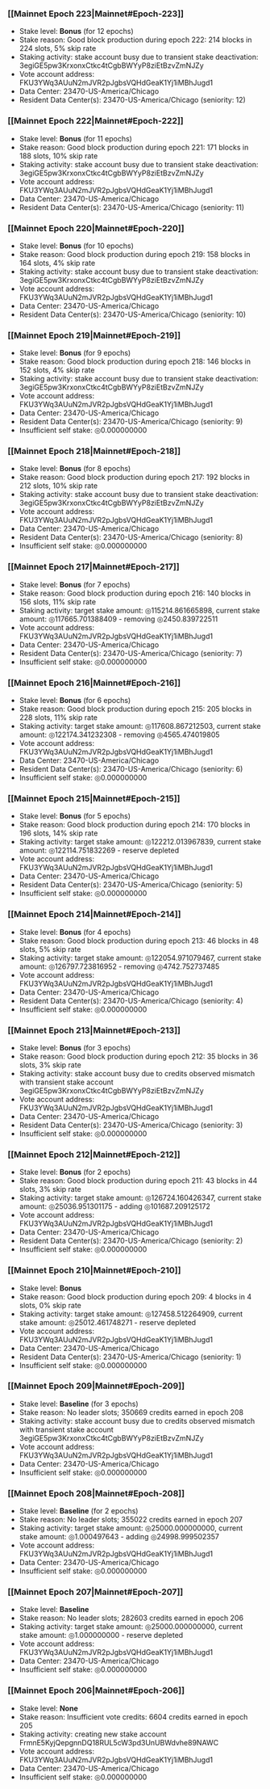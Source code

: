 ### [[Mainnet Epoch 223|Mainnet#Epoch-223]]
* Stake level: **Bonus** (for 12 epochs)
* Stake reason: Good block production during epoch 222: 214 blocks in 224 slots, 5% skip rate
* Staking activity: stake account busy due to transient stake deactivation: 3egiGE5pw3KrxonxCtkc4tCgbBWYyP8ziEtBzvZmNJZy
* Vote account address: FKU3YWq3AUuN2mJVR2pJgbsVQHdGeaK1Yj1iMBhJugd1
* Data Center: 23470-US-America/Chicago
* Resident Data Center(s): 23470-US-America/Chicago (seniority: 12)
### [[Mainnet Epoch 222|Mainnet#Epoch-222]]
* Stake level: **Bonus** (for 11 epochs)
* Stake reason: Good block production during epoch 221: 171 blocks in 188 slots, 10% skip rate
* Staking activity: stake account busy due to transient stake deactivation: 3egiGE5pw3KrxonxCtkc4tCgbBWYyP8ziEtBzvZmNJZy
* Vote account address: FKU3YWq3AUuN2mJVR2pJgbsVQHdGeaK1Yj1iMBhJugd1
* Data Center: 23470-US-America/Chicago
* Resident Data Center(s): 23470-US-America/Chicago (seniority: 11)
### [[Mainnet Epoch 220|Mainnet#Epoch-220]]
* Stake level: **Bonus** (for 10 epochs)
* Stake reason: Good block production during epoch 219: 158 blocks in 164 slots, 4% skip rate
* Staking activity: stake account busy due to transient stake deactivation: 3egiGE5pw3KrxonxCtkc4tCgbBWYyP8ziEtBzvZmNJZy
* Vote account address: FKU3YWq3AUuN2mJVR2pJgbsVQHdGeaK1Yj1iMBhJugd1
* Data Center: 23470-US-America/Chicago
* Resident Data Center(s): 23470-US-America/Chicago (seniority: 10)
### [[Mainnet Epoch 219|Mainnet#Epoch-219]]
* Stake level: **Bonus** (for 9 epochs)
* Stake reason: Good block production during epoch 218: 146 blocks in 152 slots, 4% skip rate
* Staking activity: stake account busy due to transient stake deactivation: 3egiGE5pw3KrxonxCtkc4tCgbBWYyP8ziEtBzvZmNJZy
* Vote account address: FKU3YWq3AUuN2mJVR2pJgbsVQHdGeaK1Yj1iMBhJugd1
* Data Center: 23470-US-America/Chicago
* Resident Data Center(s): 23470-US-America/Chicago (seniority: 9)
* Insufficient self stake: ◎0.000000000
### [[Mainnet Epoch 218|Mainnet#Epoch-218]]
* Stake level: **Bonus** (for 8 epochs)
* Stake reason: Good block production during epoch 217: 192 blocks in 212 slots, 10% skip rate
* Staking activity: stake account busy due to transient stake deactivation: 3egiGE5pw3KrxonxCtkc4tCgbBWYyP8ziEtBzvZmNJZy
* Vote account address: FKU3YWq3AUuN2mJVR2pJgbsVQHdGeaK1Yj1iMBhJugd1
* Data Center: 23470-US-America/Chicago
* Resident Data Center(s): 23470-US-America/Chicago (seniority: 8)
* Insufficient self stake: ◎0.000000000
### [[Mainnet Epoch 217|Mainnet#Epoch-217]]
* Stake level: **Bonus** (for 7 epochs)
* Stake reason: Good block production during epoch 216: 140 blocks in 156 slots, 11% skip rate
* Staking activity: target stake amount: ◎115214.861665898, current stake amount: ◎117665.701388409 - removing ◎2450.839722511
* Vote account address: FKU3YWq3AUuN2mJVR2pJgbsVQHdGeaK1Yj1iMBhJugd1
* Data Center: 23470-US-America/Chicago
* Resident Data Center(s): 23470-US-America/Chicago (seniority: 7)
* Insufficient self stake: ◎0.000000000
### [[Mainnet Epoch 216|Mainnet#Epoch-216]]
* Stake level: **Bonus** (for 6 epochs)
* Stake reason: Good block production during epoch 215: 205 blocks in 228 slots, 11% skip rate
* Staking activity: target stake amount: ◎117608.867212503, current stake amount: ◎122174.341232308 - removing ◎4565.474019805
* Vote account address: FKU3YWq3AUuN2mJVR2pJgbsVQHdGeaK1Yj1iMBhJugd1
* Data Center: 23470-US-America/Chicago
* Resident Data Center(s): 23470-US-America/Chicago (seniority: 6)
* Insufficient self stake: ◎0.000000000
### [[Mainnet Epoch 215|Mainnet#Epoch-215]]
* Stake level: **Bonus** (for 5 epochs)
* Stake reason: Good block production during epoch 214: 170 blocks in 196 slots, 14% skip rate
* Staking activity: target stake amount: ◎122212.013967839, current stake amount: ◎122114.751832269 - reserve depleted
* Vote account address: FKU3YWq3AUuN2mJVR2pJgbsVQHdGeaK1Yj1iMBhJugd1
* Data Center: 23470-US-America/Chicago
* Resident Data Center(s): 23470-US-America/Chicago (seniority: 5)
* Insufficient self stake: ◎0.000000000
### [[Mainnet Epoch 214|Mainnet#Epoch-214]]
* Stake level: **Bonus** (for 4 epochs)
* Stake reason: Good block production during epoch 213: 46 blocks in 48 slots, 5% skip rate
* Staking activity: target stake amount: ◎122054.971079467, current stake amount: ◎126797.723816952 - removing ◎4742.752737485
* Vote account address: FKU3YWq3AUuN2mJVR2pJgbsVQHdGeaK1Yj1iMBhJugd1
* Data Center: 23470-US-America/Chicago
* Resident Data Center(s): 23470-US-America/Chicago (seniority: 4)
* Insufficient self stake: ◎0.000000000
### [[Mainnet Epoch 213|Mainnet#Epoch-213]]
* Stake level: **Bonus** (for 3 epochs)
* Stake reason: Good block production during epoch 212: 35 blocks in 36 slots, 3% skip rate
* Staking activity: stake account busy due to credits observed mismatch with transient stake account 3egiGE5pw3KrxonxCtkc4tCgbBWYyP8ziEtBzvZmNJZy
* Vote account address: FKU3YWq3AUuN2mJVR2pJgbsVQHdGeaK1Yj1iMBhJugd1
* Data Center: 23470-US-America/Chicago
* Resident Data Center(s): 23470-US-America/Chicago (seniority: 3)
* Insufficient self stake: ◎0.000000000
### [[Mainnet Epoch 212|Mainnet#Epoch-212]]
* Stake level: **Bonus** (for 2 epochs)
* Stake reason: Good block production during epoch 211: 43 blocks in 44 slots, 3% skip rate
* Staking activity: target stake amount: ◎126724.160426347, current stake amount: ◎25036.951301175 - adding ◎101687.209125172
* Vote account address: FKU3YWq3AUuN2mJVR2pJgbsVQHdGeaK1Yj1iMBhJugd1
* Data Center: 23470-US-America/Chicago
* Resident Data Center(s): 23470-US-America/Chicago (seniority: 2)
* Insufficient self stake: ◎0.000000000
### [[Mainnet Epoch 210|Mainnet#Epoch-210]]
* Stake level: **Bonus**
* Stake reason: Good block production during epoch 209: 4 blocks in 4 slots, 0% skip rate
* Staking activity: target stake amount: ◎127458.512264909, current stake amount: ◎25012.461748271 - reserve depleted
* Vote account address: FKU3YWq3AUuN2mJVR2pJgbsVQHdGeaK1Yj1iMBhJugd1
* Data Center: 23470-US-America/Chicago
* Resident Data Center(s): 23470-US-America/Chicago (seniority: 1)
* Insufficient self stake: ◎0.000000000
### [[Mainnet Epoch 209|Mainnet#Epoch-209]]
* Stake level: **Baseline** (for 3 epochs)
* Stake reason: No leader slots; 350669 credits earned in epoch 208
* Staking activity: stake account busy due to credits observed mismatch with transient stake account 3egiGE5pw3KrxonxCtkc4tCgbBWYyP8ziEtBzvZmNJZy
* Vote account address: FKU3YWq3AUuN2mJVR2pJgbsVQHdGeaK1Yj1iMBhJugd1
* Data Center: 23470-US-America/Chicago
* Insufficient self stake: ◎0.000000000
### [[Mainnet Epoch 208|Mainnet#Epoch-208]]
* Stake level: **Baseline** (for 2 epochs)
* Stake reason: No leader slots; 355022 credits earned in epoch 207
* Staking activity: target stake amount: ◎25000.000000000, current stake amount: ◎1.000497643 - adding ◎24998.999502357
* Vote account address: FKU3YWq3AUuN2mJVR2pJgbsVQHdGeaK1Yj1iMBhJugd1
* Data Center: 23470-US-America/Chicago
* Insufficient self stake: ◎0.000000000
### [[Mainnet Epoch 207|Mainnet#Epoch-207]]
* Stake level: **Baseline**
* Stake reason: No leader slots; 282603 credits earned in epoch 206
* Staking activity: target stake amount: ◎25000.000000000, current stake amount: ◎1.000000000 - reserve depleted
* Vote account address: FKU3YWq3AUuN2mJVR2pJgbsVQHdGeaK1Yj1iMBhJugd1
* Data Center: 23470-US-America/Chicago
* Insufficient self stake: ◎0.000000000
### [[Mainnet Epoch 206|Mainnet#Epoch-206]]
* Stake level: **None**
* Stake reason: Insufficient vote credits: 6604 credits earned in epoch 205
* Staking activity: creating new stake account FrmnE5KyjQepgnnDQ18RUL5cW3pd3UnUBWdvhe89NAWC
* Vote account address: FKU3YWq3AUuN2mJVR2pJgbsVQHdGeaK1Yj1iMBhJugd1
* Data Center: 23470-US-America/Chicago
* Insufficient self stake: ◎0.000000000